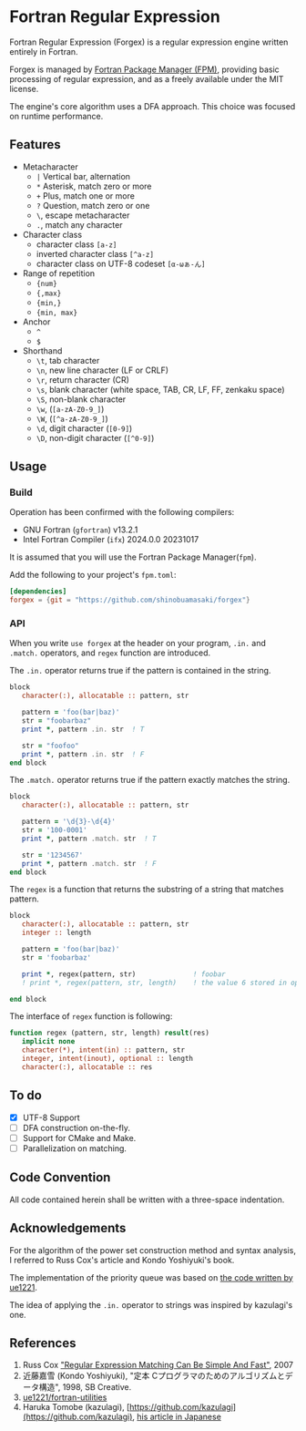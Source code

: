 # Fortran Regular Expression

Fortran Regular Expression (Forgex) is a regular expression engine written entirely in Fortran.

Forgex is managed by [Fortran Package Manager (FPM)](https://fpm.fortran-lang.org/index.html), providing basic processing of regular expression, and as a freely available under the MIT license. 

The engine's core algorithm uses a DFA approach. This choice was focused on runtime performance.

## Features

- Metacharacter
   - `|` Vertical bar, alternation
   - `*` Asterisk, match zero or more
   - `+` Plus, match one or more
   - `?` Question, match zero or one
   - `\`, escape metacharacter
   - `.`, match any character
- Character class
   - character class `[a-z]`
   - inverted character class `[^a-z]`
   - character class on UTF-8 codeset `[α-ωぁ-ん]`
- Range of repetition
   - `{num}`
   - `{,max}`
   - `{min,}`
   - `{min, max}`
- Anchor
   - `^`
   - `$`
- Shorthand
   - `\t`, tab character
   - `\n`, new line character (LF or CRLF)
   - `\r`, return character (CR)
   - `\s`, blank character (white space, TAB, CR, LF, FF, zenkaku space)
   - `\S`, non-blank character
   - `\w`, (`[a-zA-Z0-9_]`)
   - `\W`, (`[^a-zA-Z0-9_]`)
   - `\d`, digit character (`[0-9]`)
   - `\D`, non-digit character (`[^0-9]`)

## Usage
### Build

Operation has been confirmed with the following compilers:

- GNU Fortran (`gfortran`) v13.2.1
- Intel Fortran Compiler (`ifx`) 2024.0.0 20231017

It is assumed that you will use the Fortran Package Manager(`fpm`).

Add the following to your project's `fpm.toml`:

```toml
[dependencies]
forgex = {git = "https://github.com/shinobuamasaki/forgex"}
```

### API
When you write `use forgex` at the header on your program, `.in.` and `.match.` operators, and `regex` function are introduced.

The `.in.` operator returns true if the pattern is contained in the string.

```fortran
block
   character(:), allocatable :: pattern, str

   pattern = 'foo(bar|baz)'
   str = "foobarbaz"
   print *, pattern .in. str  ! T

   str = "foofoo"
   print *, pattern .in. str  ! F
end block
```

The `.match.` operator returns true if the pattern exactly matches the string.

```fortran
block
   character(:), allocatable :: pattern, str

   pattern = '\d{3}-\d{4}'
   str = '100-0001'
   print *, pattern .match. str  ! T

   str = '1234567'
   print *, pattern .match. str  ! F
end block
```

The `regex` is a function that returns the substring of a string that matches pattern.

```fortran
block
   character(:), allocatable :: pattern, str
   integer :: length 

   pattern = 'foo(bar|baz)'
   str = 'foobarbaz'

   print *, regex(pattern, str)              ! foobar
   ! print *, regex(pattern, str, length)    ! the value 6 stored in optional `length` variable.

end block
```

The interface of `regex` function is following:

```fortran
function regex (pattern, str, length) result(res)
   implicit none
   character(*), intent(in) :: pattern, str
   integer, intent(inout), optional :: length
   character(:), allocatable :: res
```
## To do

- [x] UTF-8 Support
- [ ] DFA construction on-the-fly. 
- [ ] Support for CMake and Make. 
- [ ] Parallelization on matching.

## Code Convention

All code contained herein shall be written with a three-space indentation.

## Acknowledgements

For the algorithm of the power set construction method and syntax analysis, I referred to Russ Cox's article and Kondo Yoshiyuki's book.

The implementation of the priority queue was based on [the code written by ue1221](https://github.com/ue1221/fortran-utilities).

The idea of applying the `.in.` operator to strings was inspired by kazulagi's one.

## References

1. Russ Cox ["Regular Expression Matching Can Be Simple And Fast"](https://swtch.com/~rsc/regexp/regexp1.html), 2007 
2.  近藤嘉雪 (Kondo Yoshiyuki), "定本 Cプログラマのためのアルゴリズムとデータ構造", 1998, SB Creative.
3. [ue1221/fortran-utilities](https://github.com/ue1221/fortran-utilities)
4. Haruka Tomobe (kazulagi), [https://github.com/kazulagi](https://github.com/kazulagi), [his article in Japanese](https://qiita.com/soybean/items/7cdd2156a9d8843c0d91)